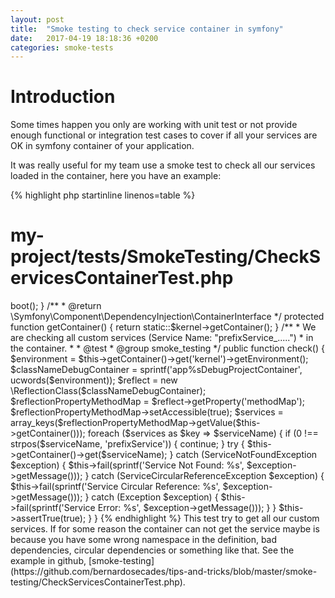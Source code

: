 ```yaml
---
layout: post
title:  "Smoke testing to check service container in symfony"
date:   2017-04-19 18:18:36 +0200
categories: smoke-tests
---
```


# Introduction

Some times happen you only are working with unit test or not provide enough functional or
integration test cases to cover if all your services are OK in symfony container of your
application.

It was really useful for my team use a smoke test to check all our services loaded in the container,
here you have an example:


{% highlight php startinline linenos=table %}
# my-project/tests/SmokeTesting/CheckServicesContainerTest.php

<?php

namespace Tests\SmokeTesting;

use Symfony\Bundle\FrameworkBundle\Test\KernelTestCase;
use Symfony\Component\DependencyInjection\Exception\ServiceNotFoundException;
use Symfony\Component\DependencyInjection\Exception\ServiceCircularReferenceException;
use Exception;

class CheckServicesContainerTest extends KernelTestCase
{
    /**
     * @inheritDoc
     */
    protected function setUp()
    {
        static::$kernel = static::createKernel();
        static::$kernel->boot();
    }

    /**
     * @return \Symfony\Component\DependencyInjection\ContainerInterface
     */
    protected function getContainer()
    {
        return static::$kernel->getContainer();
    }

    /**
     * We are checking all custom services (Service Name: "prefixService_.....")
     * in the container.
     *
     * @test
     * @group smoke_testing
     */
    public function check()
    {
        $environment = $this->getContainer()->get('kernel')->getEnvironment();
        $classNameDebugContainer = sprintf('app%sDebugProjectContainer', ucwords($environment));
        $reflect = new \ReflectionClass($classNameDebugContainer);
        $reflectionPropertyMethodMap = $reflect->getProperty('methodMap');
        $reflectionPropertyMethodMap->setAccessible(true);
        $services = array_keys($reflectionPropertyMethodMap->getValue($this->getContainer()));

        foreach ($services as $key => $serviceName) {
            if (0 !== strpos($serviceName, 'prefixService')) {
                continue;
            }
            try {
                $this->getContainer()->get($serviceName);
            } catch (ServiceNotFoundException $exception) {
                $this->fail(sprintf('Service Not Found: %s', $exception->getMessage()));
            } catch (ServiceCircularReferenceException $exception) {
                $this->fail(sprintf('Service Circular Reference: %s', $exception->getMessage()));
            } catch (Exception $exception) {
                $this->fail(sprintf('Service Error: %s', $exception->getMessage()));
            }
        }

        $this->assertTrue(true);
    }
}
{% endhighlight %}

This test try to get all our custom services. If for some reason the container can not get the service maybe is because you have some
wrong namespace in the definition, bad dependencies, circular dependencies or something like that.

See the example in github, [smoke-testing](https://github.com/bernardosecades/tips-and-tricks/blob/master/smoke-testing/CheckServicesContainerTest.php).
